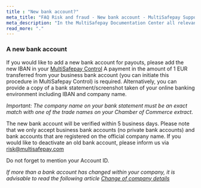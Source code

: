 ```yaml
---
title : "New bank account?"
meta_title: "FAQ Risk and fraud - New bank account - MultiSafepay Support"
meta_description: "In the MultiSafepay Documentation Center all relevant information regarding our Plugins and API. As well as Support articles for Payment Method, Tools and General Questions. You can also find the contact details of our Support Team and Integration Team."
read_more: "."
---
```

### A new bank account
If you would like to add a new bank account for payouts, please add the new IBAN in your [MultiSafepay Control](https://merchant.multisafepay.com) A payment in the amount of 1 EUR transferred from your business bank account (you can initiate this procedure in MultiSafepay Control) is required. Alternatively, you can provide a copy of a bank statement/screenshot taken of your online banking environment including IBAN and company name. 

_Important: The company name on your bank statement must be an exact match with one of the trade names on your Chamber of Commerce extract_.

The new bank account will be verified within 5 business days. Please note that we only accept business bank accounts (no private bank accounts) and bank accounts that are registered on the official company name. If you would like to deactivate an old bank account, please inform us via <risk@multisafepay.com> 

Do not forget to mention your Account ID. 

_If more than a bank account has changed within your company, it is advisable to read the following article [Change of company details](/faq/risk-and-fraud/change-of-company-details)_


